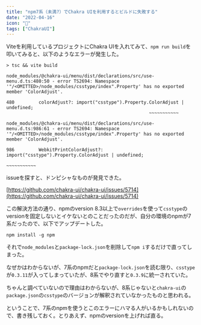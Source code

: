 ```yaml
---
title: "npm7系（未満?）でChakra UIを利用するとビルドに失敗する"
date: "2022-04-16"
icon: "🥵"
tags: ["ChakraUI"]
---
```


Viteを利用しているプロジェクトにChakra UIを入れてみて、`npm run build`を叩いてみると、以下のようなエラーが発生した。

```shell
> tsc && vite build

node_modules/@chakra-ui/menu/dist/declarations/src/use-menu.d.ts:480:50 - error TS2694: Namespace '"/<OMITTED>/node_modules/csstype/index".Property' has no exported member 'ColorAdjust'.

480         colorAdjust?: import("csstype").Property.ColorAdjust | undefined;
                                                     ~~~~~~~~~~~

node_modules/@chakra-ui/menu/dist/declarations/src/use-menu.d.ts:986:61 - error TS2694: Namespace '"/<OMITTED>/node_modules/csstype/index".Property' has no exported member 'ColorAdjust'.

986         WebkitPrintColorAdjust?: import("csstype").Property.ColorAdjust | undefined;
                                                                ~~~~~~~~~~~

```

issueを探すと、ドンピシャなものが発見できた。

[https://github.com/chakra-ui/chakra-ui/issues/5714](https://github.com/chakra-ui/chakra-ui/issues/5714)

この解決方法の通り、npmのversion 8.3以上で`overrides`を使って`csstype`のversionを固定しないとイケないとのことだったのだが、自分の環境のnpmが7系だったので、以下でアップデートした。

```shell
npm install -g npm
```

それで`node_modules`と`package-lock.json`を削除して`npm i`するだけで直ってしまった。

なぜかはわからないが、7系のnpmだと`package-lock.json`を読む限り、`csstype`が`0.3.11`が入ってしまっていたが、8系でやり直すと`0.3.9`に統一されていた。

ちゃんと調べていないので理由はわからないが、8系じゃないと`chakra-ui`の`package.json`の`csstype`のバージョンが解釈されていなかったものと思われる。

ということで、7系のnpmを使うとこのエラーにハマる人がいるかもしれないので、書き残しておく。とりあえず、npmのversionを上げれば直る。

